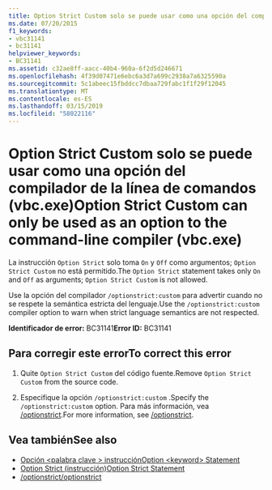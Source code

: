 ```yaml
---
title: Option Strict Custom solo se puede usar como una opción del compilador de la línea de comandos (vbc.exe)
ms.date: 07/20/2015
f1_keywords:
- vbc31141
- bc31141
helpviewer_keywords:
- BC31141
ms.assetid: c32ae8ff-aacc-40b4-960a-6f2d5d246671
ms.openlocfilehash: 4f39d07471e6ebc6a3d7a699c2938a7a6325590a
ms.sourcegitcommit: 5c1abeec15fbddcc7dbaa729fabc1f1f29f12045
ms.translationtype: MT
ms.contentlocale: es-ES
ms.lasthandoff: 03/15/2019
ms.locfileid: "58022116"
---
```

# <a name="option-strict-custom-can-only-be-used-as-an-option-to-the-command-line-compiler-vbcexe"></a><span data-ttu-id="8c38e-102">Option Strict Custom solo se puede usar como una opción del compilador de la línea de comandos (vbc.exe)</span><span class="sxs-lookup"><span data-stu-id="8c38e-102">Option Strict Custom can only be used as an option to the command-line compiler (vbc.exe)</span></span>
<span data-ttu-id="8c38e-103">La instrucción `Option Strict` solo toma `On` y `Off` como argumentos; `Option Strict Custom` no está permitido.</span><span class="sxs-lookup"><span data-stu-id="8c38e-103">The `Option Strict` statement takes only `On` and `Off` as arguments; `Option Strict Custom` is not allowed.</span></span>  
  
 <span data-ttu-id="8c38e-104">Use la opción del compilador `/optionstrict:custom` para advertir cuando no se respete la semántica estricta del lenguaje.</span><span class="sxs-lookup"><span data-stu-id="8c38e-104">Use the `/optionstrict:custom` compiler option to warn when strict language semantics are not respected.</span></span>  
  
 <span data-ttu-id="8c38e-105">**Identificador de error:** BC31141</span><span class="sxs-lookup"><span data-stu-id="8c38e-105">**Error ID:** BC31141</span></span>  
  
## <a name="to-correct-this-error"></a><span data-ttu-id="8c38e-106">Para corregir este error</span><span class="sxs-lookup"><span data-stu-id="8c38e-106">To correct this error</span></span>  
  
1.  <span data-ttu-id="8c38e-107">Quite `Option Strict Custom` del código fuente.</span><span class="sxs-lookup"><span data-stu-id="8c38e-107">Remove `Option Strict Custom` from the source code.</span></span>  
  
2.  <span data-ttu-id="8c38e-108">Especifique la opción `/optionstrict:custom` .</span><span class="sxs-lookup"><span data-stu-id="8c38e-108">Specify the `/optionstrict:custom` option.</span></span> <span data-ttu-id="8c38e-109">Para más información, vea [/optionstrict](../../visual-basic/reference/command-line-compiler/optionstrict.md).</span><span class="sxs-lookup"><span data-stu-id="8c38e-109">For more information, see [/optionstrict](../../visual-basic/reference/command-line-compiler/optionstrict.md).</span></span>  
  
## <a name="see-also"></a><span data-ttu-id="8c38e-110">Vea también</span><span class="sxs-lookup"><span data-stu-id="8c38e-110">See also</span></span>

- [<span data-ttu-id="8c38e-111">Opción \<palabra clave > instrucción</span><span class="sxs-lookup"><span data-stu-id="8c38e-111">Option \<keyword> Statement</span></span>](../../visual-basic/language-reference/statements/option-keyword-statement.md)
- [<span data-ttu-id="8c38e-112">Option Strict (instrucción)</span><span class="sxs-lookup"><span data-stu-id="8c38e-112">Option Strict Statement</span></span>](../../visual-basic/language-reference/statements/option-strict-statement.md)
- [<span data-ttu-id="8c38e-113">/optionstrict</span><span class="sxs-lookup"><span data-stu-id="8c38e-113">/optionstrict</span></span>](../../visual-basic/reference/command-line-compiler/optionstrict.md)
